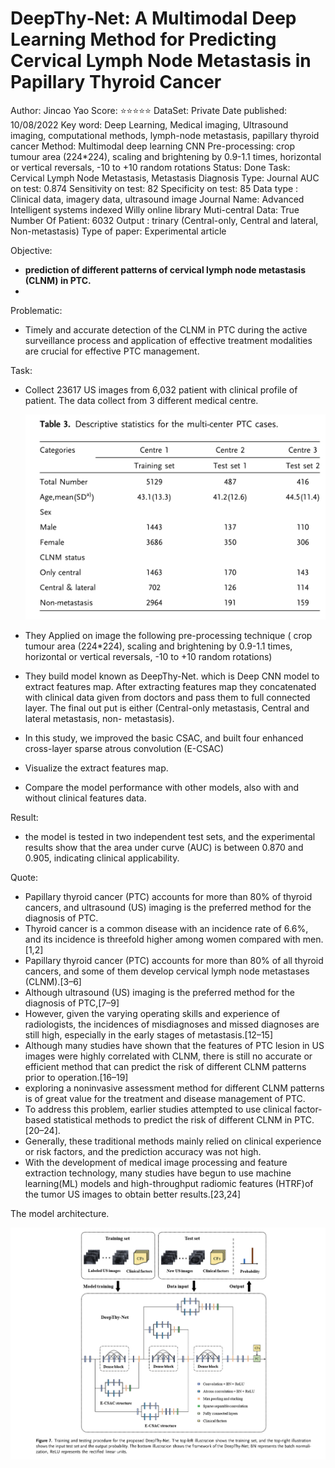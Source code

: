# DeepThy‐Net: A Multimodal Deep Learning Method for Predicting Cervical Lymph Node Metastasis in Papillary Thyroid Cancer

Author: Jincao Yao
Score: ⭐️⭐️⭐️⭐️⭐️
DataSet: Private
Date published: 10/08/2022
Key word: Deep Learning, Medical imaging, Ultrasound imaging, computational methods, lymph-node metastasis, papillary thyroid cancer
Method: Multimodal deep learning CNN
Pre-processing: crop tumour area (224*224), scaling and brightening by 0.9-1.1 times, horizontal or vertical reversals, -10 to +10 random rotations
Status: Done
Task: Cervical Lymph Node Metastasis, Metastasis Diagnosis
Type: Journal
AUC on test: 0.874
Sensitivity on test: 82
Specificity on test: 85
Data type : Clinical data, imagery data, ultrasound image
Journal Name: Advanced Intelligent systems indexed Willy online library
Muti-central Data: True
Number Of Patient: 6032
Output : trinary (Central-only, Central and lateral, Non-metastasis)
Type of paper: Experimental article

Objective:

- **prediction of different patterns of cervical lymph node metastasis (CLNM) in PTC.**
- 

Problematic:

- Timely and accurate detection of the CLNM in PTC during the active surveillance process and application of effective treatment modalities are crucial for effective PTC management.

Task:

- Collect 23617 US images from 6,032 patient  with clinical profile of patient. The data collect from 3 different  medical centre.
    
    ![Untitled](DeepThy%E2%80%90Net%20A%20Multimodal%20Deep%20Learning%20Method%20for%20%201dfa8efe61aa4822b55aeb3a302b89aa/Untitled.png)
    

- They Applied on image the following pre-processing technique ( crop tumour area (224*224), scaling and brightening by 0.9-1.1 times, horizontal or vertical reversals, -10 to +10 random rotations)
- They build model known as DeepThy-Net. which is Deep CNN model to extract features map. After extracting features map they concatenated with clinical data given from doctors and pass them to full connected layer. The final out put is either (Central-only metastasis, Central and lateral metastasis, non- metastasis).
- In this study, we improved the basic CSAC, and built four
enhanced cross-layer sparse atrous convolution (E-CSAC)
- Visualize the extract features map.
- Compare the model  performance with other models, also with and without clinical features data.

 

Result:

- the model is tested in two independent test sets, and the experimental results show that the area under curve (AUC) is between 0.870 and 0.905, indicating clinical applicability.

Quote:

- Papillary thyroid cancer (PTC) accounts for more than 80% of thyroid cancers, and ultrasound (US) imaging is the preferred method for the diagnosis of PTC.
- Thyroid cancer is a common disease with an incidence rate of 6.6%, and its incidence is threefold higher among women compared with men.[1,2]
- Papillary thyroid cancer (PTC) accounts for more than 80% of all thyroid cancers, and some of them develop cervical lymph node metastases (CLNM).[3–6]
- Although ultrasound (US) imaging is the preferred method for the diagnosis of PTC,[7–9]
- However, given the varying operating skills and experience of radiologists, the incidences of misdiagnoses and missed diagnoses are still high, especially in the early stages of metastasis.[12–15]
- Although many studies have shown that the features of PTC lesion in US images were highly correlated with CLNM, there is still no accurate or efficient method that can predict the risk of different CLNM patterns prior to operation.[16–19]
- exploring a noninvasive assessment method for different CLNM patterns is of great value for the treatment and disease management of PTC.
- To address this problem, earlier studies attempted to use clinical factor-based statistical methods to predict the risk of different CLNM in PTC.[20–24].
- Generally, these traditional methods mainly relied on clinical experience or risk factors, and the prediction accuracy was not high.
- With the development of medical image processing and feature extraction technology, many studies have begun to use machine learning(ML) models and high-throughput radiomic features (HTRF)of the tumor US images to obtain better results.[23,24]

The model architecture.

![Untitled](DeepThy%E2%80%90Net%20A%20Multimodal%20Deep%20Learning%20Method%20for%20%201dfa8efe61aa4822b55aeb3a302b89aa/Untitled%201.png)